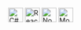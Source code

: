 
<div dir="auto" >

<a href="https://docs.microsoft.com/en-us/dotnet/csharp/"
rel="nofollow">
<img src="https://raw.githubusercontent.com/danielcranney/readme-generator/main/public/icons/skills/csharp-colored.svg" width="30" height="30" alt="C#" style="max-width: 100%;"></a>
<a href="https://reactjs.org/" rel="nofollow">
<img src="https://raw.githubusercontent.com/danielcranney/readme-generator/main/public/icons/skills/react-colored.svg" width="30" height="30" alt="React" style="max-width: 100%;"></a>
<a href="https://nodejs.org/en/" rel="nofollow">
<img src="https://raw.githubusercontent.com/danielcranney/readme-generator/main/public/icons/skills/nodejs-colored.svg" width="30" height="30" alt="NodeJS" style="max-width: 100%;"></a>
<a href="https://www.mongodb.com/" rel="nofollow">
<img src="https://raw.githubusercontent.com/danielcranney/readme-generator/main/public/icons/skills/mongodb-colored.svg" width="30" height="30" alt="MongoDB" style="max-width: 100%;"></a>
</div>
